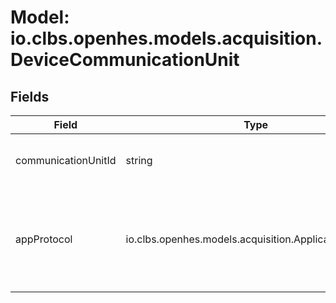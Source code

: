 # Model: io.clbs.openhes.models.acquisition.DeviceCommunicationUnit

## Fields

| Field | Type | Description |
| --- | --- | --- |
| communicationUnitId | string | The unique identifier of the communication unit. |
| appProtocol | io.clbs.openhes.models.acquisition.ApplicationProtocol | The application protocol to be used for the communication over the communication unit. |

